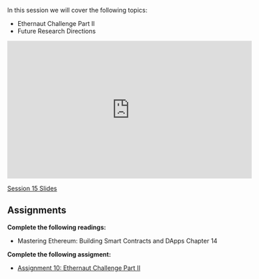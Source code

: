 In this session we will cover the following topics:

- Ethernaut Challenge Part II
- Future Research Directions

<iframe width="560" height="315" src="https://www.youtube.com/embed/KRHzF7JkHwg" title="YouTube video player" frameborder="0" allow="accelerometer; autoplay; clipboard-write; encrypted-media; gyroscope; picture-in-picture; web-share" allowfullscreen></iframe>

[Session 15 Slides](https://docs.google.com/presentation/d/1uvzf3qW7RdOpx9vTCs1rkG61HJJZgfqu/edit#slide=id.p10)

## Assignments
**Complete the following readings:** 

- Mastering Ethereum: Building Smart Contracts and DApps Chapter 14

**Complete the following assigment:** 

- [Assignment 10: Ethernaut Challenge Part II](https://docs.google.com/document/d/1p_YjIer6a7RQbg52WfXRvHHUNQnSEzxN/edit)